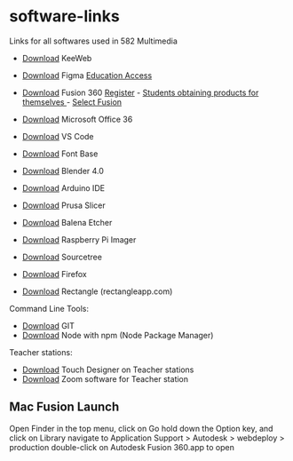 # software-links

Links for all softwares used in 582 Multimedia

- [Download](https://keeweb.info/) KeeWeb

- [Download](https://www.figma.com/downloads/) Figma [Education Access](https://www.figma.com/education/)
- [Download](https://www.autodesk.com/ca-en/products/fusion-360/) Fusion 360 [Register](https://accounts.autodesk.com/register) - [Students obtaining products for themselves
](https://www.autodesk.com/support/account/education/onboarding/students-guide#title-3383ce4c81)- [Select Fusion](https://www.autodesk.com/education/FSN)
- [Download](https://www.microsoft.com/en-us/microsoft-365/download-office) Microsoft Office 36
- [Download](https://code.visualstudio.com/) VS Code
- [Download](https://fontba.se/) Font Base
- [Download](https://www.blender.org/download/) Blender 4.0
- [Download](https://www.arduino.cc/en/software) Arduino IDE
- [Download](https://www.prusa3d.com/page/prusaslicer_424/) Prusa Slicer
- [Download](https://etcher.balena.io/#download-etcher) Balena Etcher
- [Download](https://www.raspberrypi.com/software/) Raspberry Pi Imager
- [Download](https://www.sourcetreeapp.com/) Sourcetree

- [Download](https://www.mozilla.org/en-CA/firefox/new/) Firefox
- [Download](https://rectangleapp.com/) Rectangle (rectangleapp.com)

Command Line Tools:

- [Download](https://git-scm.com/) GIT
- [Download](https://docs.npmjs.com/downloading-and-installing-node-js-and-npm) Node with npm (Node Package Manager)

Teacher stations:

- [Download](https://derivative.ca/download) Touch Designer on Teacher stations
- [Download](https://zoom.us/download) Zoom software for Teacher station

## Mac Fusion Launch

Open Finder
in the top menu, click on Go
hold down the Option key, and click on Library
navigate to Application Support > Autodesk > webdeploy > production
double-click on Autodesk Fusion 360.app to open
